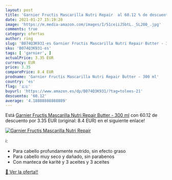 ```yaml
---
layout: post
title: 'Garnier Fructis Mascarilla Nutri Repair  al 60.12 % de descuento'
date: 2021-01-27 15:19:28
image: 'https://m.media-amazon.com/images/I/51ceiiJ5btL._SL200_.jpg'
comments: true
category: ofertas
author: ring
slug: 'B074Q3K931-es Garnier Fructis Mascarilla Nutri Repair Butter - 300 ml'
sku: 'B074Q3K931-es'
tags: [ 'garnier', ]
actualPrice: 3.35 EUR
currency: EUR
price: 3.35
comparePrice: 8.4 EUR
prodname: 'Garnier Fructis Mascarilla Nutri Repair Butter - 300 ml'
country: 'es'
flag: '🇪🇸'
buyurl: 'https://www.amazon.es/dp/B074Q3K931/?tag=tolees-21'
descuento: '60.12'
average: '4.18888888888889'
---
```


Está [Garnier Fructis Mascarilla Nutri Repair Butter - 300 ml](https://www.amazon.es/dp/B074Q3K931/?tag=tolees-21) con 60.12 de descuento por 3.35 EUR (original: 8.4 EUR) en el siguiente enlace!

[![Garnier Fructis Mascarilla Nutri Repair ](https://m.media-amazon.com/images/I/51ceiiJ5btL._SL200_.jpg)](https://www.amazon.es/dp/B074Q3K931/?tag=tolees-21)

ℹ️:

- Para cabello profundamente nutrido, sin efecto graso
- Para cabello muy seco y dañado, sin parabenos
- Con manteca de karité y 3 aceites y 3 aceites

[🛒 Ver la oferta!!](https://www.amazon.es/dp/B074Q3K931/?tag=tolees-21)
